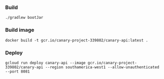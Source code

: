 ### Build
`./gradlew bootJar`

### Build image
`docker build -t gcr.io/canary-project-339802/canary-api:latest .`

### Deploy
`gcloud run deploy canary-api --image gcr.io/canary-project-339802/canary-api --region southamerica-west1 --allow-unauthenticated --port 8081`

